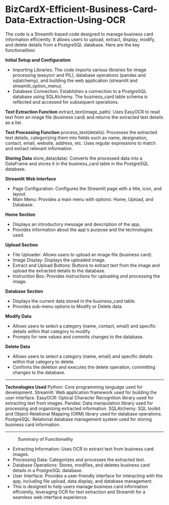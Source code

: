 # BizCardX-Efficient-Business-Card-Data-Extraction-Using-OCR

The code is a Streamlit-based code designed to manage business card information efficiently. It allows users to upload, extract, display, modify, and delete details from a PostgreSQL database. Here are the key functionalities:

**Initial Setup and Configuration**
* Importing Libraries: The code imports various libraries for image processing (easyocr and PIL), database operations (pandas and sqlalchemy), and building the web application (streamlit and streamlit_option_menu).
* Database Connection: Establishes a connection to a PostgreSQL database using SQLAlchemy. The business_card table schema is reflected and accessed for subsequent operations.

**Text Extraction Function**
extract_text(image_path): Uses EasyOCR to read text from an image file (business card) and returns the extracted text details as a list.

**Text Processing Function**
process_text(details): Processes the extracted text details, categorizing them into fields such as name, designation, contact, email, website, address, etc. Uses regular expressions to match and extract relevant information.

**Storing Data**
store_data(data): Converts the processed data into a DataFrame and stores it in the business_card table in the PostgreSQL database.

**Streamlit Web Interface**
* Page Configuration: Configures the Streamlit page with a title, icon, and layout.
* Main Menu: Provides a main menu with options: Home, Upload, and Database.

**Home Section**
* Displays an introductory message and description of the app.
* Provides information about the app's purpose and the technologies used.

**Upload Section**
* File Uploader: Allows users to upload an image file (business card).
* Image Display: Displays the uploaded image.
* Extract and Upload Buttons: Buttons to extract text from the image and upload the extracted details to the database.
* Instruction Box: Provides instructions for uploading and processing the image.

**Database Section**
* Displays the current data stored in the business_card table.
* Provides sub-menu options to Modify or Delete data.

**Modify Data**
* Allows users to select a category (name, contact, email) and specific details within that category to modify.
* Prompts for new values and commits changes to the database.

**Delete Data**
* Allows users to select a category (name, email) and specific details within that category to delete.
* Confirms the deletion and executes the delete operation, committing changes to the database.

---

**Technologies Used**
Python: Core programming language used for development.
Streamlit: Web application framework used for building the user interface.
EasyOCR: Optical Character Recognition library used for extracting text from images.
Pandas: Data manipulation library used for processing and organizing extracted information.
SQLAlchemy: SQL toolkit and Object-Relational Mapping (ORM) library used for database operations.
PostgreSQL: Relational database management system used for storing business card information.

---

> **Summary of Functionality**
* Extracting Information: Uses OCR to extract text from business card images.
* Processing Data: Categorizes and processes the extracted text.
* Database Operations: Stores, modifies, and deletes business card details in a PostgreSQL database.
* User Interface: Provides a user-friendly interface for interacting with the app, including file upload, data display, and database management.
* This is designed to help users manage business card information efficiently, leveraging OCR for text extraction and Streamlit for a seamless web interface experience.
